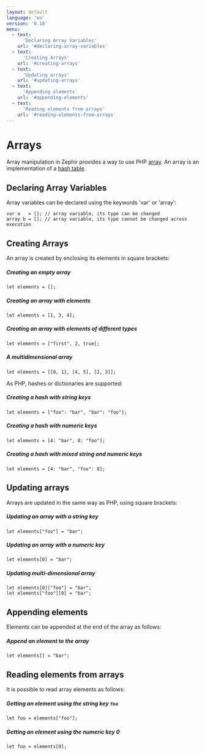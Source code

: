 ```yaml
---
layout: default
language: 'en'
version: '0.10'
menu:
  - text:
      'Declaring Array Variables'
    url: '#declaring-array-variables'
  - text:
      'Creating Arrays'
    url: '#creating-arrays'
  - text:
      'Updating arrays'
    url: '#updating-arrays'
  - text:
      'Appending elements'
    url: '#appending-elements'
  - text:
      'Reading elements from arrays'
    url: '#reading-elements-from-arrays'
---
```

# Arrays
Array manipulation in Zephir provides a way to use PHP [array](http://www.php.net/manual/en/language.types.array.php). An array is an implementation of a [hash table](http://en.wikipedia.org/wiki/Hash_table).

<a name='declaring-array-variables'></a>
## Declaring Array Variables
Array variables can be declared using the keywords 'var' or 'array':

```zephir
var a   = []; // array variable, its type can be changed
array b = []; // array variable, its type cannot be changed across execution
```

<a name='creating-arrays'></a>
## Creating Arrays
An array is created by enclosing its elements in square brackets:

##### Creating an empty array

```zephir
let elements = [];
```
    
##### Creating an array with elements

```zephir
let elements = [1, 3, 4];
```
    
##### Creating an array with elements of different types

```zephir
let elements = ["first", 2, true];
```
    
##### A multidimensional array

```zephir
let elements = [[0, 1], [4, 5], [2, 3]];
```

As PHP, hashes or dictionaries are supported:

##### Creating a hash with string keys

```zephir
let elements = ["foo": "bar", "bar": "foo"];
```
    
##### Creating a hash with numeric keys

```zephir
let elements = [4: "bar", 8: "foo"];
```
    
##### Creating a hash with mixed string and numeric keys

```zephir
let elements = [4: "bar", "foo": 8];
```

<a name='updating-arrays'></a>
## Updating arrays
Arrays are updated in the same way as PHP, using square brackets:

##### Updating an array with a string key

```zephir
let elements["foo"] = "bar";
```
    
##### Updating an array with a numeric key

```zephir
let elements[0] = "bar";
```
    
##### Updating multi-dimensional array

```zephir
let elements[0]["foo"] = "bar";
let elements["foo"][0] = "bar";
```

<a name='appending-elements'></a>
## Appending elements
Elements can be appended at the end of the array as follows:

##### Append an element to the array

```zephir
let elements[] = "bar";
```

<a name='reading-elements-from-arrays'></a>
## Reading elements from arrays
It is possible to read array elements as follows:

##### Getting an element using the string key `foo`

```zephir
let foo = elements["foo"];
```
    
##### Getting an element using the numeric key 0

```zephir
let foo = elements[0];
```
